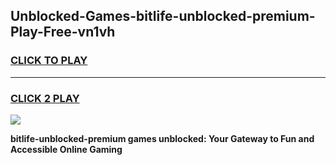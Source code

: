 
## Unblocked-Games-bitlife-unblocked-premium-Play-Free-vn1vh
<h3>
<a href="https://premium76.site?title=bitlife-unblocked-premium&ref=10A">CLICK TO PLAY</a></h3>
<hr>

<h3>
<a href="https://premium76.site?title=bitlife-unblocked-premium&ref=10A">CLICK 2 PLAY</a>
  
</h3>

<a href="https://premium76.site?title=bitlife-unblocked-premium&ref=10A"><img src="https://clearcache.store/games.png"></a>


**bitlife-unblocked-premium games unblocked: Your Gateway to Fun and Accessible Online Gaming**
